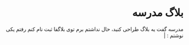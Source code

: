 <div dir="rtl">

# بلاگ مدرسه

مدرسه گفت یه بلاگ طراحی کنید، حال نداشتم برم توی بلاگفا ثبت نام کنم رفتم یکی نوشتم : |

</div>

